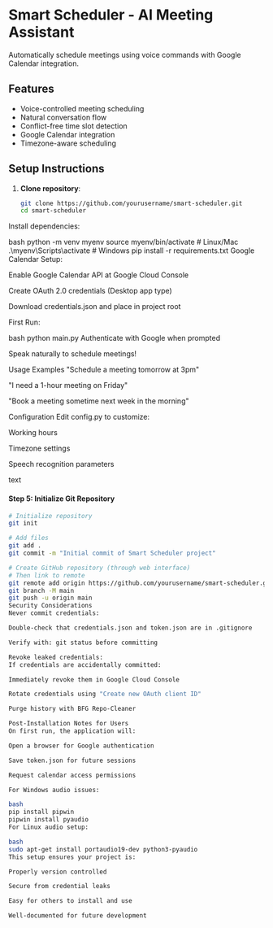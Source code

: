 # Smart Scheduler - AI Meeting Assistant

Automatically schedule meetings using voice commands with Google Calendar integration.

## Features
- Voice-controlled meeting scheduling
- Natural conversation flow
- Conflict-free time slot detection
- Google Calendar integration
- Timezone-aware scheduling

## Setup Instructions

1. **Clone repository**:
   ```bash
   git clone https://github.com/yourusername/smart-scheduler.git
   cd smart-scheduler
Install dependencies:

bash
python -m venv myenv
source myenv/bin/activate  # Linux/Mac
.\myenv\Scripts\activate  # Windows
pip install -r requirements.txt
Google Calendar Setup:

Enable Google Calendar API at Google Cloud Console

Create OAuth 2.0 credentials (Desktop app type)

Download credentials.json and place in project root

First Run:

bash
python main.py
Authenticate with Google when prompted

Speak naturally to schedule meetings!

Usage Examples
"Schedule a meeting tomorrow at 3pm"

"I need a 1-hour meeting on Friday"

"Book a meeting sometime next week in the morning"

Configuration
Edit config.py to customize:

Working hours

Timezone settings

Speech recognition parameters

text

#### Step 5: Initialize Git Repository
```bash
# Initialize repository
git init

# Add files
git add .
git commit -m "Initial commit of Smart Scheduler project"

# Create GitHub repository (through web interface)
# Then link to remote
git remote add origin https://github.com/yourusername/smart-scheduler.git
git branch -M main
git push -u origin main
Security Considerations
Never commit credentials:

Double-check that credentials.json and token.json are in .gitignore

Verify with: git status before committing

Revoke leaked credentials:
If credentials are accidentally committed:

Immediately revoke them in Google Cloud Console

Rotate credentials using "Create new OAuth client ID"

Purge history with BFG Repo-Cleaner

Post-Installation Notes for Users
On first run, the application will:

Open a browser for Google authentication

Save token.json for future sessions

Request calendar access permissions

For Windows audio issues:

bash
pip install pipwin
pipwin install pyaudio
For Linux audio setup:

bash
sudo apt-get install portaudio19-dev python3-pyaudio
This setup ensures your project is:

Properly version controlled

Secure from credential leaks

Easy for others to install and use

Well-documented for future development